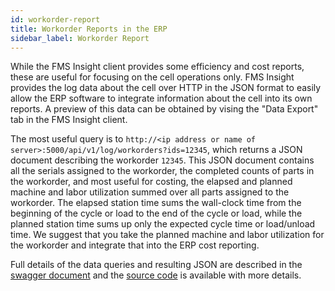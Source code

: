 ```yaml
---
id: workorder-report
title: Workorder Reports in the ERP
sidebar_label: Workorder Report
---
```


While the FMS Insight client provides some efficiency and cost reports, these
are useful for focusing on the cell operations only. FMS Insight provides the
log data about the cell over HTTP in the JSON format to easily allow the ERP
software to integrate information about the cell into its own reports. A
preview of this data can be obtained by vising the "Data Export" tab in the
FMS Insight client.

The most useful query is to `http://<ip address or name of
server>:5000/api/v1/log/workorders?ids=12345`, which returns a JSON document
describing the workorder `12345`. This JSON document contains all the serials
assigned to the workorder, the completed counts of parts in the workorder,
and most useful for costing, the elapsed and planned machine and labor
utilization summed over all parts assigned to the workorder. The elapsed
station time sums the wall-clock time from the beginning of the cycle or load
to the end of the cycle or load, while the planned station time sums up only
the expected cycle time or load/unload time. We suggest that you take the
planned machine and labor utilization for the workorder and integrate that
into the ERP cost reporting.

Full details of the data queries and resulting JSON are described in the
[swagger document](http://petstore.swagger.io/?url=https%3A%2F%2Fbitbucket.org%2Fblackmaple%2Ffms-insight%2Fraw%2Fdefault%2Fserver%2Ffms-insight-api-1.1.0.json) and the [source code](https://bitbucket.org/blackmaple/fms-insight) is available
with more details.